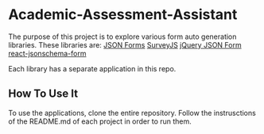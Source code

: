# Academic-Assessment-Assistant

The purpose of this project is to explore various form auto generation libraries.
These libraries are:
  [JSON Forms](https://jsonforms.io/)
  [SurveyJS](https://surveyjs.io/)
  [jQuery JSON Form](https://plugins.jquery.com/jsForm/)
  [react-jsonschema-form](https://rjsf-team.github.io/react-jsonschema-form/docs/)

Each library has a separate application in this repo.
  
## How To Use It

To use the applications, clone the entire repository. Follow the instrusctions of the README.md of 
each project in order to run them.
